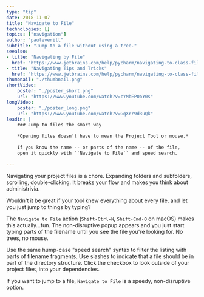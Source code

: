 ```yaml
---
type: "tip"
date: 2018-11-07
title: "Navigate to File"
technologies: []
topics: ["navigation"]
author: "pauleveritt"
subtitle: "Jump to a file without using a tree."
seealso:
- title: "Navigating by File"
  href: "https://www.jetbrains.com/help/pycharm/navigating-to-class-file-or-symbol-by-name.html#9a8d021a"  
- title: "Navigating Tips and Tricks"
  href: "https://www.jetbrains.com/help/pycharm/navigating-to-class-file-or-symbol-by-name.html#tips"  
thumbnail: "./thumbnail.png"
shortVideo:
    poster: "./poster_short.png"
    url: "https://www.youtube.com/watch?v=cYMbEP0oY0s"
longVideo:
    poster: "./poster_long.png"
    url: "https://www.youtube.com/watch?v=GqXrr9d3uQk"
leadin: |
    ### Jump to files the smart way
    
    *Opening files doesn't have to mean the Project Tool or mouse.*
    
    If you know the name -- or parts of the name -- of the file, 
    open it quickly with ``Navigate to File`` and speed search.
    
---
```


Navigating your project files is a chore. Expanding folders and 
subfolders, scrolling, double-clicking. It breaks your flow and 
makes you think about administrivia.

Wouldn't it be great if your tool knew everything about every file, 
and let you just jump to things by typing?

The ``Navigate to File`` action (``Shift-Ctrl-N``, ``Shift-Cmd-O`` 
on macOS) makes this actually...fun. The non-disruptive popup 
appears and you just start typing parts of the filename until you 
see the file you're looking for. No trees, no mouse.

Use the same hump-case "speed search" syntax to filter the listing 
with parts of filename fragments. Use slashes to indicate that a 
file should be in part of the directory structure. Click the 
checkbox to look outside of your project files, into your dependencies.

If you want to jump to a file, ``Navigate to File`` is a speedy, 
non-disruptive option.